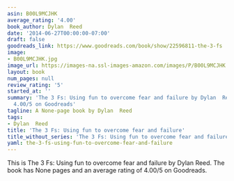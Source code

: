 ```yaml
---
asin: B00L9MCJHK
average_rating: '4.00'
book_author: Dylan  Reed
date: '2014-06-27T00:00:00-07:00'
draft: false
goodreads_link: https://www.goodreads.com/book/show/22596811-the-3-fs
image:
- B00L9MCJHK.jpg
image_url: https://images-na.ssl-images-amazon.com/images/P/B00L9MCJHK.01._SCLZZZZZZZ.jpg
layout: book
num_pages: null
review_rating: '5'
started_at: ''
summary: 'The 3 Fs: Using fun to overcome fear and failure by Dylan  Reed - rated
  4.00/5 on Goodreads'
tagline: A None-page book by Dylan  Reed
tags:
- Dylan  Reed
title: 'The 3 Fs: Using fun to overcome fear and failure'
title_without_series: 'The 3 Fs: Using fun to overcome fear and failure'
yaml: the-3-fs-using-fun-to-overcome-fear-and-failure
---
```


This is The 3 Fs: Using fun to overcome fear and failure by Dylan  Reed. The book has None pages and an average rating of 4.00/5 on Goodreads.